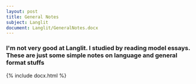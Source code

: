 ```yaml
---
layout: post
title: General Notes
subject: Langlit
document: Langlit/GeneralNotes.docx
---
```


### I'm not very good at Langlit. I studied by reading model essays. These are just some simple notes on language and general format stuffs

{% include docx.html %}